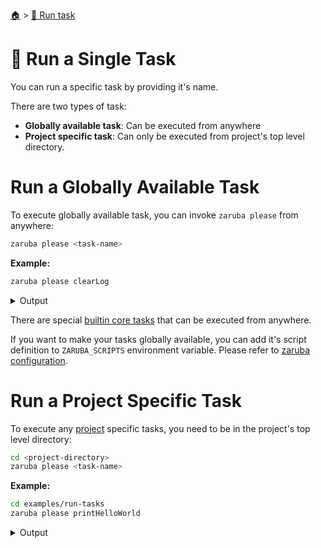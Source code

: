 <!--startTocHeader-->
[🏠](../README.md) > [🏃 Run task](README.md)
# 🍺 Run a Single Task
<!--endTocHeader-->

You can run a specific task by providing it's name.

There are two types of task:

* __Globally available task__: Can be executed from anywhere
* __Project specific task__: Can only be executed from project's top level directory.

# Run a Globally Available Task

To execute globally available task, you can invoke `zaruba please` from anywhere:

```bash
zaruba please <task-name>
```

__Example:__

<!--startCode-->
```bash
zaruba please clearLog
```
 
<details>
<summary>Output</summary>
 
```````
Job Starting...
 Elapsed Time: 1.026µs
 Current Time: 16:18:29
  Run  'clearLog' command on /home/gofrendi/zaruba/docs
   clearLog              16:18:29.661 Log removed
  Successfully running  'clearLog' command
  Job Running...
 Elapsed Time: 104.4699ms
 Current Time: 16:18:29
  
  Job Complete!!! 
  Terminating
  Job Ended...
 Elapsed Time: 305.548848ms
 Current Time: 16:18:29
zaruba please clearLog
```````
</details>
<!--endCode-->

 There are special [builtin core tasks](../core-tasks/README.md) that can be executed from anywhere.
 
 If you want to make your tasks globally available, you can add it's script definition to `ZARUBA_SCRIPTS` environment variable. Please refer to [zaruba configuration](../configuration.md).

# Run a Project Specific Task

To execute any [project](./project/README.md) specific tasks, you need to be in the project's top level directory:

```bash
cd <project-directory>
zaruba please <task-name>
```

__Example:__

<!--startCode-->
```bash
cd examples/run-tasks
zaruba please printHelloWorld
```
 
<details>
<summary>Output</summary>
 
```````
Job Starting...
 Elapsed Time: 1.492µs
 Current Time: 16:18:30
  Run  'printHelloWorld' command on /home/gofrendi/zaruba/docs/examples/run-tasks
   printHelloWorld       16:18:30.133 hello world
  Successfully running  'printHelloWorld' command
  Job Running...
 Elapsed Time: 102.434433ms
 Current Time: 16:18:30
  
  Job Complete!!! 
  Terminating
  Job Ended...
 Elapsed Time: 213.580309ms
 Current Time: 16:18:30
zaruba please printHelloWorld
```````
</details>
<!--endCode-->


<!--startTocSubTopic-->
<!--endTocSubTopic-->